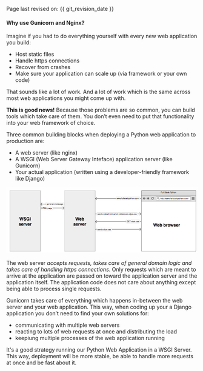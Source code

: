 Page last revised on: {{ git_revision_date }}

#### Why use Gunicorn and Nginx?

Imagine if you had to do everything yourself with every new web application you build:

* Host static files
* Handle https connections
* Recover from crashes
* Make sure your application can scale up (via framework or your own code)

That sounds like a lot of work. 
And a lot of work which is the same across most web applications you might come up with.

**This is good news!** Because those problems are so common, you can build tools which take care of them. You don’t even need to put that functionality into your web framework of choice.

Three common building blocks when deploying a Python web application to production are:

* A web server (like nginx)
* A WSGI (Web Server Gateway Inteface) application server (like Gunicorn)
* Your actual application (written using a developer-friendly framework like Django)

![payment](/img/Service.png)

The web server *accepts requests, takes care of general domain logic and takes care of handling https connections*. Only requests which are meant to arrive at the application are passed on toward the application server and the application itself. The application code does not care about anything except being able to process single requests.

Gunicorn takes care of everything which happens in-between the web server and your web application. This way, when coding up your a Django application you don’t need to find your own solutions for:

* communicating with multiple web servers
* reacting to lots of web requests at once and distributing the load
* keepiung multiple processes of the web application running

It's a good strategy running our Python Web Application in a WSGI Server. This way, deployment will be more stable, be able to handle more requests at once and be fast about it.

